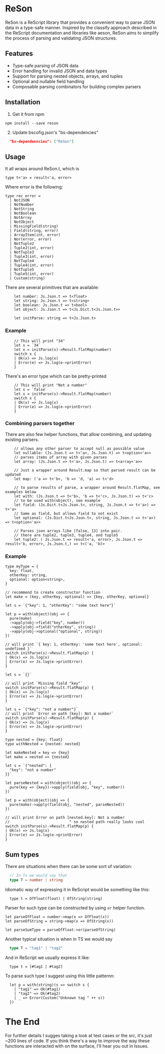 # ReSon

ReSon is a ReScript library that provides a convenient way to parse JSON data in a type-safe manner. Inspired by the classify approach described in the ReScript documentation and libraries like aeson, ReSon aims to simplify the process of parsing and validating JSON structures.

## Features
- Type-safe parsing of JSON data
- Error handling for invalid JSON and data types
- Support for parsing nested objects, arrays, and tuples
- Optional and nullable field handling
- Composable parsing combinators for building complex parsers

## Installation
1. Get it from npm
```
npm install --save reson
```
2. Update bscofig.json's "bs-dependencies"
```json
  "bs-dependenncies": ["ReSon"]
```

## Usage
It all wraps around ReSon.t, which is
```res
type t<'a> = result<'a, error>
```
Where error is the following:
```res
type rec error =
  | NotJSON
  | NotNumber
  | NotString
  | NotBoolean
  | NotArray
  | NotObject
  | MissingField(string)
  | Field(string, error)
  | ArrayItem(int, error)
  | Nor(error, error)
  | NotTuple2
  | Tuple2(int, error)
  | NotTuple3
  | Tuple3(int, error)
  | NotTuple4
  | Tuple4(int, error)
  | NotTuple5
  | Tuple5(int, error)
  | Custom(string)
```

There are several primitives that are available:
```res
    let number: Js.Json.t => t<float>
    let string: Js.Json.t => t<string>
    let boolean: Js.Json.t => t<bool>
    let object: Js.Json.t => t<Js.Dict.t<Js.Json.t>>

    let initParse: string => t<Js.Json.t>
```

### Example
```res
    // This will print "34"
    let s = `34`
    let x = initParse(s)->Result.flatMap(number)
    switch x {
    | Ok(x) => Js.log(x)
    | Error(e) => Js.log(e->printError)
    }
```
There's an error type which can be pretty-printed
```res
    // This will print "Not a number"
    let s = `false`
    let x = initParse(s)->Result.flatMap(number)
    switch x {
    | Ok(x) => Js.log(x)
    | Error(e) => Js.log(e->printError)
    }
```

### Combining parsers together
There are also few helper functions, that allow combining, and updating existing parsers.
```res
    // allows any other parser to accept null as possible value
    let nullable: (Js.Json.t => t<'a>, Js.Json.t) => t<option<'a>>
    // parses items of array with given parses
    let array: (Js.Json.t => t<'a>, Js.Json.t) => t<array<'a>>

    // Just a wrapper around Result.map so that parsed result can be updated
    let map: ('a => t<'b>, 'b => 'd, 'a) => t<'d>

    // to parse results of parse, a wrapper around Result.flatMap, see examples below
    let with: (Js.Json.t => t<'b>, 'b => t<'c>, Js.Json.t) => t<'c>
    // to be used with(object), see example
    let field: (Js.Dict.t<Js.Json.t>, string, Js.Json.t => t<'a>) => t<'a>
    // Same as field, but allows field to not exist
    let optional: (Js.Dict.t<Js.Json.t>, string, Js.Json.t => t<'a>) => t<option<'a>>

    // Parses json arrays like [false, 13] into pair.
    // there are tuple2, tuple3, tuple4, and tuple5
    let tuple2: ( Js.Json.t => result<'a, error>, Js.Json.t => result<'b, error>, Js.Json.t,) => t<('a, 'b)>
```

### Example
```res
type myType = {
  key: float,
  otherKey: string,
  optional: option<string>,
}

// recommend to create constructor function
let make = (key, otherKey, optional) => {key, otherKey, optional}

let s = `{"key": 1, "otherKey": "some text here"}`

let p = with(object)(obj => {
  pure(make)
  ->apply(obj->field("key", number))
  ->apply(obj->field("otherKey", string))
  ->apply(obj->optional("optional", string))
})

// will print `{ key: 1, otherKey: 'some text here', optional: undefined }`
switch initParse(s)->Result.flatMap(p) {
| Ok(x) => Js.log(x)
| Error(e) => Js.log(e->printError)
}

let s = `{}`

// will print `Missing field "key"`
switch initParse(s)->Result.flatMap(p) {
| Ok(x) => Js.log(x)
| Error(e) => Js.log(e->printError)
}

let s = `{"key": "not a number"}`
// will print `Error on path [key]: Not a number`
switch initParse(s)->Result.flatMap(p) {
| Ok(x) => Js.log(x)
| Error(e) => Js.log(e->printError)
}

type nested = {key: float}
type withNested = {nested: nested}

let makeNested = key => {key}
let make = nested => {nested}

let s = `{"nested": {
  "key": "not a number"
}}`

let parseNested = with(object)(obj => {
  pure(key => {key})->apply(field(obj, "key", number))
})

let p = with(object)(obj => {
  pure(make)->apply(field(obj, "nested", parseNested))
})

// will print Error on path [nested.key]: Not a number
//                           ^ so nested path really looks cool
switch initParse(s)->Result.flatMap(p) {
| Ok(x) => Js.log(x)
| Error(e) => Js.log(e->printError)
}

```

## Sum types
There are situations when there can be some sort of variation:
```ts
  // In Ts we would say that
  type T = number | string
```
Idiomatic way of expressing it in ReScript would be something like this:
```res
  type t = OfFloat(float) | OfString(string)
```

Parser for such type can be constructed by using `or` helper function.
```res
let parseOfFloat = number->map(x => OfFloat(x))
let parseOfString = string->map(x => OfString(x))

let parseSumType = parseOfFloat->or(parseOfString)
```

Another typical situation is when in TS we would say
```ts
  type T = "tag1" | "tag2"
```

And in ReScript we usually express it like:
```res
  type t = [#tag1 | #tag2]
```

To parse such type I suggest using this little patternn:
```res
  let p = with(string)(s => switch s {
    | "tag1" => Ok(#tag1)
    | "tag2" => Ok(#tag2)
    | _ => Error(Custom("Unknown tag " ++ s))
  })
```

# The End

For further details I sugges taking a look at test cases or the src, it's just ~200 lines of code. If you think there's a way to improve the way these functions are interacted with on the surface, I'll hear you out in Issues. 